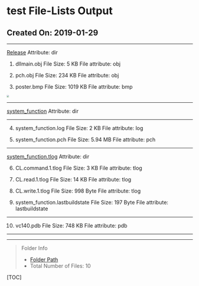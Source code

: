 # test File-Lists Output
## Created On: 2019-01-29
---
[Release](D:\github\test\Release)
Attribute: dir

1. dllmain.obj
File Size: 5 KB
File attribute: obj

2. pch.obj
File Size: 234 KB
File attribute: obj

3. poster.bmp
File Size: 1019 KB
File attribute: bmp

<img src = "D:\github\test\Release\poster.bmp" style="zoom:35%" />

---
[system_function](D:\github\test\Release\system_function)
Attribute: dir

---

4. system_function.log
File Size: 2 KB
File attribute: log

5. system_function.pch
File Size: 5.94 MB
File attribute: pch

---
[system_function.tlog](D:\github\test\Release\system_function.tlog)
Attribute: dir

6. CL.command.1.tlog
File Size: 3 KB
File attribute: tlog

7. CL.read.1.tlog
File Size: 14 KB
File attribute: tlog

8. CL.write.1.tlog
File Size: 998 Byte
File attribute: tlog

9. system_function.lastbuildstate
File Size: 197 Byte
File attribute: lastbuildstate

---

10. vc140.pdb
File Size: 748 KB
File attribute: pdb

---

---

> Folder Info
> * [Folder Path](D:\github\test)
> * Total Number of Files: 10



[TOC]
